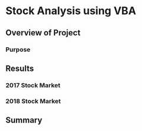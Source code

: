 # Stock Analysis using VBA

## Overview of Project


### Purpose

## Results

### 2017 Stock Market

### 2018 Stock Market

## Summary
